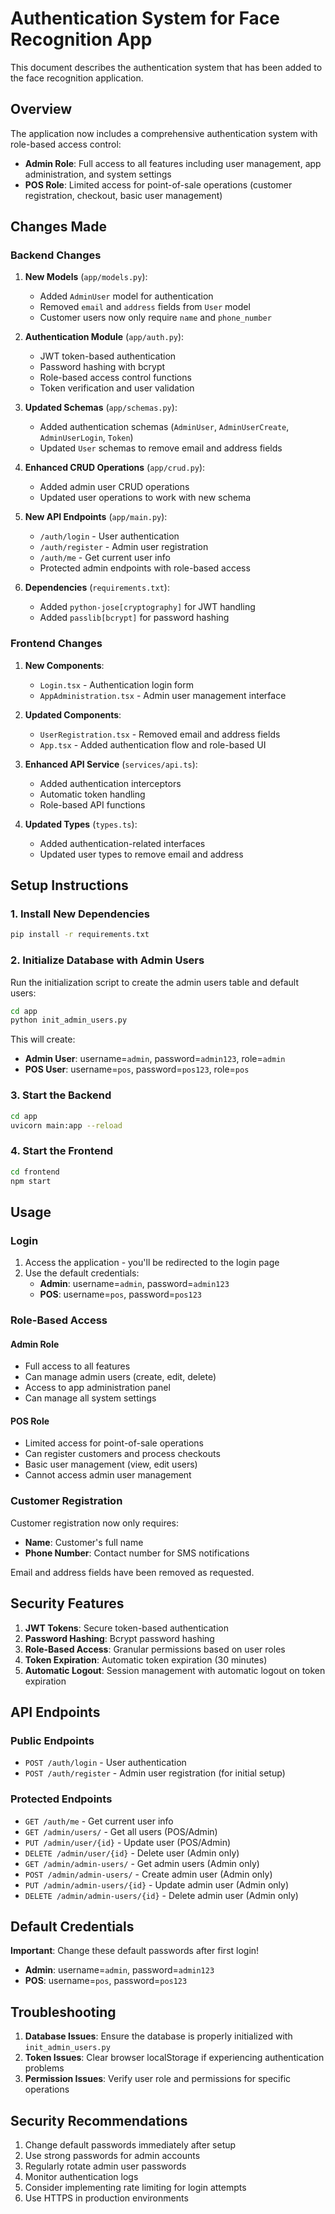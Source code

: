 # Authentication System for Face Recognition App

This document describes the authentication system that has been added to the face recognition application.

## Overview

The application now includes a comprehensive authentication system with role-based access control:

- **Admin Role**: Full access to all features including user management, app administration, and system settings
- **POS Role**: Limited access for point-of-sale operations (customer registration, checkout, basic user management)

## Changes Made

### Backend Changes

1. **New Models** (`app/models.py`):
   - Added `AdminUser` model for authentication
   - Removed `email` and `address` fields from `User` model
   - Customer users now only require `name` and `phone_number`

2. **Authentication Module** (`app/auth.py`):
   - JWT token-based authentication
   - Password hashing with bcrypt
   - Role-based access control functions
   - Token verification and user validation

3. **Updated Schemas** (`app/schemas.py`):
   - Added authentication schemas (`AdminUser`, `AdminUserCreate`, `AdminUserLogin`, `Token`)
   - Updated `User` schemas to remove email and address fields

4. **Enhanced CRUD Operations** (`app/crud.py`):
   - Added admin user CRUD operations
   - Updated user operations to work with new schema

5. **New API Endpoints** (`app/main.py`):
   - `/auth/login` - User authentication
   - `/auth/register` - Admin user registration
   - `/auth/me` - Get current user info
   - Protected admin endpoints with role-based access

6. **Dependencies** (`requirements.txt`):
   - Added `python-jose[cryptography]` for JWT handling
   - Added `passlib[bcrypt]` for password hashing

### Frontend Changes

1. **New Components**:
   - `Login.tsx` - Authentication login form
   - `AppAdministration.tsx` - Admin user management interface

2. **Updated Components**:
   - `UserRegistration.tsx` - Removed email and address fields
   - `App.tsx` - Added authentication flow and role-based UI

3. **Enhanced API Service** (`services/api.ts`):
   - Added authentication interceptors
   - Automatic token handling
   - Role-based API functions

4. **Updated Types** (`types.ts`):
   - Added authentication-related interfaces
   - Updated user types to remove email and address

## Setup Instructions

### 1. Install New Dependencies

```bash
pip install -r requirements.txt
```

### 2. Initialize Database with Admin Users

Run the initialization script to create the admin users table and default users:

```bash
cd app
python init_admin_users.py
```

This will create:
- **Admin User**: username=`admin`, password=`admin123`, role=`admin`
- **POS User**: username=`pos`, password=`pos123`, role=`pos`

### 3. Start the Backend

```bash
cd app
uvicorn main:app --reload
```

### 4. Start the Frontend

```bash
cd frontend
npm start
```

## Usage

### Login

1. Access the application - you'll be redirected to the login page
2. Use the default credentials:
   - **Admin**: username=`admin`, password=`admin123`
   - **POS**: username=`pos`, password=`pos123`

### Role-Based Access

#### Admin Role
- Full access to all features
- Can manage admin users (create, edit, delete)
- Access to app administration panel
- Can manage all system settings

#### POS Role
- Limited access for point-of-sale operations
- Can register customers and process checkouts
- Basic user management (view, edit users)
- Cannot access admin user management

### Customer Registration

Customer registration now only requires:
- **Name**: Customer's full name
- **Phone Number**: Contact number for SMS notifications

Email and address fields have been removed as requested.

## Security Features

1. **JWT Tokens**: Secure token-based authentication
2. **Password Hashing**: Bcrypt password hashing
3. **Role-Based Access**: Granular permissions based on user roles
4. **Token Expiration**: Automatic token expiration (30 minutes)
5. **Automatic Logout**: Session management with automatic logout on token expiration

## API Endpoints

### Public Endpoints
- `POST /auth/login` - User authentication
- `POST /auth/register` - Admin user registration (for initial setup)

### Protected Endpoints
- `GET /auth/me` - Get current user info
- `GET /admin/users/` - Get all users (POS/Admin)
- `PUT /admin/user/{id}` - Update user (POS/Admin)
- `DELETE /admin/user/{id}` - Delete user (Admin only)
- `GET /admin/admin-users/` - Get admin users (Admin only)
- `POST /admin/admin-users/` - Create admin user (Admin only)
- `PUT /admin/admin-users/{id}` - Update admin user (Admin only)
- `DELETE /admin/admin-users/{id}` - Delete admin user (Admin only)

## Default Credentials

**Important**: Change these default passwords after first login!

- **Admin**: username=`admin`, password=`admin123`
- **POS**: username=`pos`, password=`pos123`

## Troubleshooting

1. **Database Issues**: Ensure the database is properly initialized with `init_admin_users.py`
2. **Token Issues**: Clear browser localStorage if experiencing authentication problems
3. **Permission Issues**: Verify user role and permissions for specific operations

## Security Recommendations

1. Change default passwords immediately after setup
2. Use strong passwords for admin accounts
3. Regularly rotate admin user passwords
4. Monitor authentication logs
5. Consider implementing rate limiting for login attempts
6. Use HTTPS in production environments
